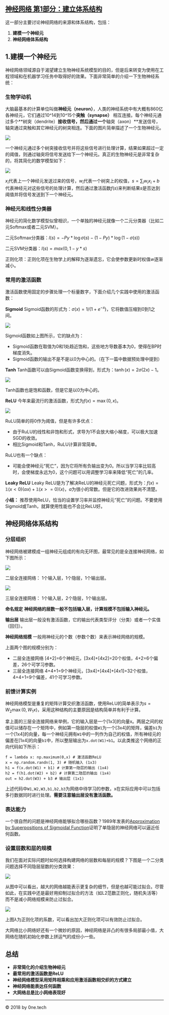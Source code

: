 ﻿[神经网络 第1部分：建立体系结构](http://cs231n.github.io/neural-networks-1/)
----------
这一部分主要讨论神经网络的来源和体系结构，包括：

1. **建模一个神经元**
2. **神经网络体系结构**

## 1.建模一个神经元 ##
神经网络领域源自于渴望建立生物神经系统模型的目的，但是后来转变为使用在工程领域和在机器学习任务中取得好的效果。下面非常简单的介绍一下生物神经系统：

### 生物学动机 ###
大脑最基本的计算单位叫做**神经元（neuron）**，人类的神经系统中有大概有860亿各神经元，它们通过10^14到10^15个**突触（synapse）** 相互连接。每个神经元通过多个**树突（dendrite）**接收信号，然后通过一个**轴突（axon）**发送信号，轴突通过突触和其它神经元的树突相连。下面的图片简单描述了一个生物神经元。

![](http://cs231n.github.io/assets/nn1/neuron.png)

一个神经元通过多个树突接收信号并将这些信号进行处理计算，结果如果超过一定的阈值，则通过轴突将信号发送给下一个神经元。真正的生物神经元是非常复杂的，将其简化的数学模型如下：

![](http://cs231n.github.io/assets/nn1/neuron_model.jpeg)

$x_i$代表上一个神经元发送过来的信号，$w_i$代表一个树突上的权值，$s=\sum_iw_ix_i + b$代表神经元对这些信号的处理计算，然后通过激活函数$f(s)$来判断结果$s$是否达到阈值并将信号发送到下一个神经元。

### 神经元和线性分类器 ###
神经元的简化数学模型似曾相识，一个单独的神经元就像一个二元分类器（比如二元Softmax或者二元SVM）。

二元Softmax分类器：$l(s)=-Py* \log\sigma(s)-(1-Py)*\log(1- \sigma(s))$

二元SVM分类器：$l(s)=max(0, 1-y*s)$

正则化项：正则化项在生物学上的解释为逐渐遗忘，它会使参数更新时权值$w$逐渐减小。

### 常用的激活函数 ###
激活函数使用固定的步骤处理一个标量数字，下面介绍几个实践中使用的激活函数：

**Sigmoid**
Sigmoid函数的形式为：$\sigma(x) = 1 / (1 + e^{-x})$，它将数值压缩到0到1之间。

![](http://cs231n.github.io/assets/nn1/sigmoid.jpeg)

Sigmoid函数如上图所示，它的缺点为：

- Sigmoid函数在取值为0和1处趋近饱和，这些地方导数基本为0，使得在BP时梯度消失。
- Sigmoid函数的输出不是不是以0为中心的。（在下一篇中数据预处理中提到）

**Tanh**
Tanh函数可以由Sigmoid函数变换得到，形式为：$\tanh(x) = 2 \sigma(2x) -1$。

![](http://cs231n.github.io/assets/nn1/tanh.jpeg)

Tanh函数也是饱和函数，但是它是以0为中心的。

**ReLU**
今年来最流行的激活函数，形式为$f(x) = \max(0, x)$。

![](http://cs231n.github.io/assets/nn1/relu.jpeg)

RuLU简单的将0作为阈值，但是有许多优点：

- 由于RuLU的线性和非饱和形式，求导为1不会放大缩小梯度，可以极大加速SGD的收敛。
- 相比Sigmoid和Tanh，RuLU计算非常简单。

RuLU也有一个缺点：

- 可能会使神经元“死亡”，因为它将所有负输出变为0。所以当学习率比较高时，会使梯度永远为0，这个问题可以用调整学习率来降低“死亡”的几率。

**Leaky ReLU**
Leaky ReLU是为了解决ReLU的神经元死亡问题，形式为：$f(x) = \mathbb{1}(x < 0) (\alpha x) + \mathbb{1}(x>=0) (x)$，$a$为很小的常数。但是它的改进效果尚不清楚。

**小结：**
推荐使用ReLU，恰当的设置学习率并监控神经元“死亡”的问题。不要使用Sigmoid或Tanh，就算使用性能也不会比ReLU好。

## 神经网络体系结构 ##

### 分层组织 ###
神经网络被建模成一组神经元组成的有向无环图，最常见的是全连接神经网络，如下图所示：

![](http://cs231n.github.io/assets/nn1/neural_net.jpeg)

二层全连接网络： 1个输入层，1个隐层，1个输出层。

![](http://cs231n.github.io/assets/nn1/neural_net2.jpeg)

三层全连接网络： 1个输入层，2个隐层，1个输出层。

**命名规定** **神经网络的层数一般不包括输入层，计算规模不包括输入神经元。**

**输出层** 输出层一般没有激活函数，它的输出代表类型评分（分类）或者一个实值（回归）。

**神经网络规模** 一般用神经元的个数（参数个数）来表示神经网络的规模。

上面两个图的规模分别为：

- 二层全连接网络 [4+2]=6个神经元，[3x4]+[4x2]=20个权值，4+2=6个偏差，26个可学习参数。
- 三层全连接网络 4+4+1=9个神经元，[3x4]+[4x4]+[4x1]=32个权值，4+4+1=9个偏差，41个可学习参数。

### 前馈计算实例 ###
神经网络模型是重复的矩阵计算交织激活函数，使用ReLU的简单表示为$s = W_2 \max(0, W_1 x)$，采用这种结构的主要原因是结构简单并有利于计算。

拿上面的三层全连接网络来举例，它的输入层是一个[1x3]的向量x。两层之间的权值可以储存在一个矩阵中，例如第一隐层的权值`W1`为一个[3x4]的矩阵，偏差`b1`为一个[1x4]的向量，每一个神经元拥有`W1`中的一列作为自己的权值，所有神经元的偏差在[1x4]的向量`b1`中，所以整层输出为`x.dot(W1)+b1`。以此类推这个网络的正向代码如下所示：

	f = lambda x: np.maximum(0,x) # 激活函数ReLU
	x = np.random.randn(1, 3) # 随机输入 (1x3)
	h1 = f(x.dot(W1) + b1) # 计算第一隐层的输出 (1x4)
	h2 = f(h1.dot(W2) + b2) # 计算第二隐层的输出 (1x4)
	out = h2.dot(W3) + b3 # 输出层 (1x1)

上述代码中`W1,W2,W3,b1,b2,b3`为网络中待学习的参数，x在实际应用中可以包括多行数据同时进行处理。**需要注意输出层没有激活函数。**

### 表达能力 ###
一个很自然的问题是神经网络能够拟合哪些函数？1989年发表的[Approximation by Superpositions of Sigmoidal Function](http://www.dartmouth.edu/~gvc/Cybenko_MCSS.pdf)证明了单隐层的神经网络可以逼近任何函数。

### 设置层数和层的规模 ###
我们在面对实际问题时如何选择构建网络的层数和每层的规模？下图是一个二分类问题选择不同隐层层数的分类效果：

![](http://cs231n.github.io/assets/nn1/layer_sizes.jpeg)

从图中可以看出，越大的网络越能表示更复杂的细节，但是也越可能过拟合。尽管如此，在实践中还是最好用抑制过拟合的方法（如L2范数正则化，随机失活等）而不是减小网络规模来防止过拟合。

![](http://cs231n.github.io/assets/nn1/reg_strengths.jpeg)

上图$\lambda$为正则化项的系数，可以看出加大正则化项可以有效防止过拟合。

大网络比小网络好还有一个微妙的原因，神经网络是非凸的有很多局部最小值，大网络在随机初始化参数上拼运气的成份小一些。

## 总结 ##
- **非常简化的介绍生物神经元**
- **最常用的激活函数是ReLU**
- **神经网络模型采用矩阵相乘和应用激活函数相交织的方式建立**
- **神经网络能表达任何函数**
- **大网络总是比小网络表现好**

----------
© 2018 by 0ne.tech
